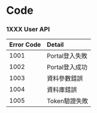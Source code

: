 # Code

### 1XXX User API
| Error Code     | Detail         |
| :------------- | :------------- |
| 1001| Portal登入失敗|
| 1002           | Portal登入成功   |
| 1003| 資料參數錯誤|
| 1004| 資料庫錯誤|
| 1005| Token驗證失敗|

